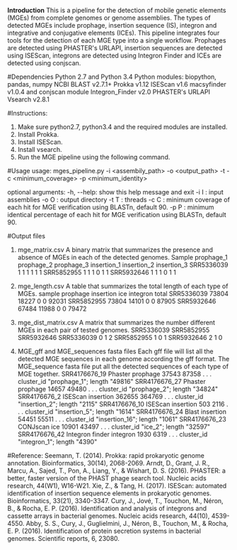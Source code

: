 **Introduction**
This is a pipeline for the detection of mobile genetic elements (MGEs) from complete genomes or genome assemblies. The types of detected MGEs include prophage, insertion sequence (IS), integron and integrative and conjugative elements (ICEs). This pipeline integrates four tools for the detection of each MGE type into a single workflow. Prophages are detected using PHASTER's URLAPI, insertion sequences are detected using ISEScan, integrons are detected using Integron Finder and ICEs are detected using conjscan.

#Dependencies
Python 2.7 and Python 3.4
Python modules: biopython, pandas, numpy
NCBI BLAST v2.7.1+
Prokka v1.12
ISEScan v1.6
macsyfinder v1.0.4 and conjscan module
Integron_Finder v2.0
PHASTER's URLAPI
Vsearch v2.8.1

#Instructions:
1. Make sure python2.7, python3.4 and the required modules are installed.
2. Install Prokka. 
3. Install ISEScan.
4. Install vsearch.
5. Run the MGE pipeline using the following command.

#Usage
usage: mges_pipeline.py -i <assembily_path> -o <output_path> -t <threads> -c <minimum_coverage> -p <minimum_identity>

optional arguments:
  -h, --help:  show this help message and exit
  -i I <string>: input assemblies
  -o O <string>: output directory
  -t T <string>: threads
  -c C <int>: minimum coverage of each hit for MGE verification using BLASTn, default 90.
  -p P <int>: minimum identical percentage of each hit for MGE verification using BLASTn, default 90.

#Output files
1. mge_matrix.csv
A binary matrix that summarizes the presence and absence of MGEs in each of the detected genomes.
Sample	prophage_1	prophage_2	prophage_3	insertion_1	insertion_2	insertion_3
SRR5336039	1	1	1	1	1	1
SRR5852955	1	1	1	0	1	1
SRR5932646	1	1	1	0	1	1

2. mge_length.csv
A table that summarizes the total length of each type of MGEs.
sample	prophage	insertion	ice	integron	total
SRR5336039	73804	18227	0	0	92031
SRR5852955	73804	14101	0	0	87905
SRR5932646	67484	11988	0	0	79472

3. mge_dist_matrix.csv
A matrix that summarizes the number different MGEs in each pair of tested genomes.
	SRR5336039	SRR5852955	SRR5932646
SRR5336039	0	1	2
SRR5852955	1	0	1
SRR5932646	2	1	0

4. MGE_gff and MGE_sequences fasta files
Each gff file will list all the detected MGE sequences in each genome according the gff format. The MGE_sequence fasta file put all the detected sequences of each type of MGE together.
SRR4176676_19	Phaster	prophage	37543	87358	.	.	.	cluster_id "prophage_1"; length "49816"
SRR4176676_27	Phaster	prophage	14657	49480	.	.	.	cluster_id "prophage_2"; length "34824"
SRR4176676_2	ISEScan	insertion	362655	364769	.	.	.	cluster_id "insertion_2"; length "2115"
SRR4176676_10	ISEScan	insertion	503	2116	.	.	.	cluster_id "insertion_5"; length "1614"
SRR4176676_24	Blast	insertion	54451	55511	.	.	.	cluster_id "insertion_16"; length "1061"
SRR4176676_23	CONJscan	ice	10901	43497	.	.	.	cluster_id "ice_2"; length "32597"
SRR4176676_42	Integron finder	integron	1930	6319	.	.	.	cluster_id "integron_1"; length "4390"

#Reference:
Seemann, T. (2014). Prokka: rapid prokaryotic genome annotation. Bioinformatics, 30(14), 2068-2069.
Arndt, D., Grant, J. R., Marcu, A., Sajed, T., Pon, A., Liang, Y., & Wishart, D. S. (2016). PHASTER: a better, faster version of the PHAST phage search tool. Nucleic acids research, 44(W1), W16-W21.
Xie, Z., & Tang, H. (2017). ISEScan: automated identification of insertion sequence elements in prokaryotic genomes. Bioinformatics, 33(21), 3340-3347.
Cury, J., Jové, T., Touchon, M., Néron, B., & Rocha, E. P. (2016). Identification and analysis of integrons and cassette arrays in bacterial genomes. Nucleic acids research, 44(10), 4539-4550.
Abby, S. S., Cury, J., Guglielmini, J., Néron, B., Touchon, M., & Rocha, E. P. (2016). Identification of protein secretion systems in bacterial genomes. Scientific reports, 6, 23080.

